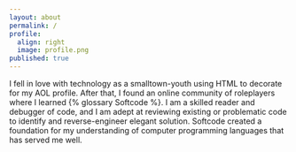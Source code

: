 ```yaml
---
layout: about
permalink: /
profile:
  align: right
  image: profile.png
published: true
---
```


I fell in love with technology as a smalltown-youth using HTML to decorate for
my AOL profile. After that, I found an online community of roleplayers where I
learned {% glossary Softcode %}. I am a skilled reader and debugger of code,
and I am adept at reviewing existing or problematic code to identify and
reverse-engineer elegant solution. Softcode created a foundation for my
understanding of computer programming languages that has served me well.
